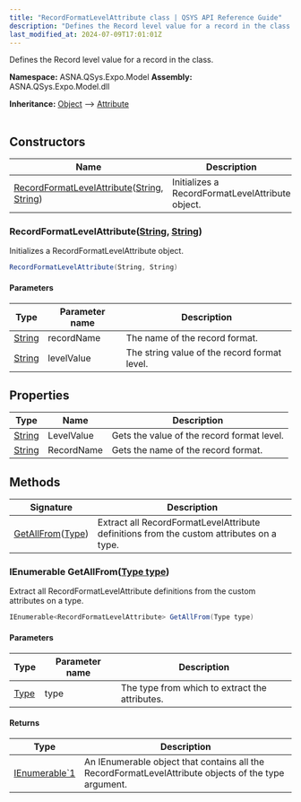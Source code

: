 ```yaml
---
title: "RecordFormatLevelAttribute class | QSYS API Reference Guide"
description: "Defines the Record level value for a record in the class. "
last_modified_at: 2024-07-09T17:01:01Z
---
```


Defines the Record level value for a record in the class.

**Namespace:** ASNA.QSys.Expo.Model
**Assembly:** ASNA.QSys.Expo.Model.dll

**Inheritance:** [Object](https://docs.microsoft.com/en-us/dotnet/api/system.object) --> [Attribute](https://docs.microsoft.com/en-us/dotnet/api/system.attribute)
<br>
<br>

## Constructors

| Name | Description |
| --- | --- |
| [RecordFormatLevelAttribute](#recordformatlevelattributestring-string)([String](https://docs.microsoft.com/en-us/dotnet/api/system.string), [String](https://docs.microsoft.com/en-us/dotnet/api/system.string)) | Initializes a RecordFormatLevelAttribute object.

### RecordFormatLevelAttribute([String](https://docs.microsoft.com/en-us/dotnet/api/system.string), [String](https://docs.microsoft.com/en-us/dotnet/api/system.string))

Initializes a RecordFormatLevelAttribute object.

```cs
RecordFormatLevelAttribute(String, String)
```

#### Parameters

| Type | Parameter name | Description
| --- | --- | ---
| [String](https://docs.microsoft.com/en-us/dotnet/api/system.string) | recordName | The name of the record format.
| [String](https://docs.microsoft.com/en-us/dotnet/api/system.string) | levelValue | The string value of the record format level.

## Properties

| Type | Name | Description
| --- | --- | --- 
| [String](https://learn.microsoft.com/en-us/dotnet/api/system.string?view=net-8.0) | LevelValue | Gets the value of the record format level. |
| [String](https://learn.microsoft.com/en-us/dotnet/api/system.string?view=net-8.0) | RecordName | Gets the name of the record format. |

## Methods

| Signature | Description |
| --- | --- |
| [GetAllFrom](#ienumerable-recordformatlevelattribute-getallfromtype-type)([Type](https://docs.microsoft.com/en-us/dotnet/api/system.type)) | Extract all RecordFormatLevelAttribute definitions from the custom attributes on a type.

### IEnumerable<RecordFormatLevelAttribute> GetAllFrom([Type type](https://docs.microsoft.com/en-us/dotnet/api/system.type))

Extract all RecordFormatLevelAttribute definitions from the custom attributes on a type.

```cs
IEnumerable<RecordFormatLevelAttribute> GetAllFrom(Type type)
```

#### Parameters

| Type | Parameter name | Description
| --- | --- | ---
| [Type](https://docs.microsoft.com/en-us/dotnet/api/system.type) | type | The type from which to extract the attributes.

#### Returns

| Type | Description
| --- | ---
| [IEnumerable`1](https://learn.microsoft.com/en-us/dotnet/api/system.collections.generic.ienumerable-1?view=net-8.0) | An IEnumerable object that contains all the RecordFormatLevelAttribute objects of the type argument.
